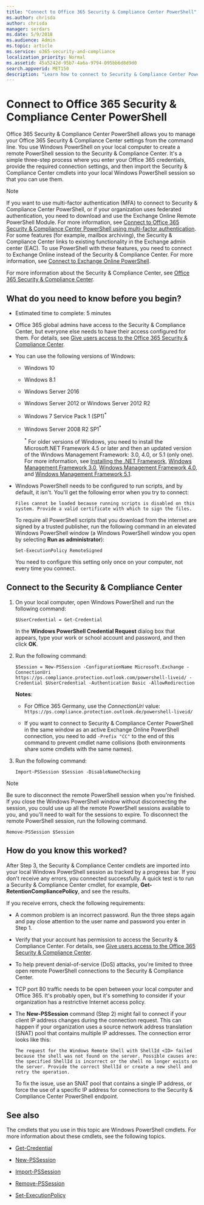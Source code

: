 ```yaml
---
title: "Connect to Office 365 Security & Compliance Center PowerShell"
ms.author: chrisda
author: chrisda
manager: serdars
ms.date: 5/9/2018
ms.audience: Admin
ms.topic: article
ms.service: o365-security-and-compliance
localization_priority: Normal
ms.assetid: 45a5242d-95b7-4a6a-9794-095bb6d8d9d0
search.appverid: MET150
description: "Learn how to connect to Security & Compliance Center PowerShell."
---
```


# Connect to Office 365 Security & Compliance Center PowerShell
Office 365 Security & Compliance Center PowerShell allows you to manage your Office 365 Security & Compliance Center settings from the command line. You use Windows PowerShell on your local computer to create a remote PowerShell session to the Security & Compliance Center. It's a simple three-step process where you enter your Office 365 credentials, provide the required connection settings, and then import the Security & Compliance Center cmdlets into your local Windows PowerShell session so that you can use them.
  
> [!NOTE]
> If you want to use multi-factor authentication (MFA) to connect to Security & Compliance Center PowerShell, or if your organization uses federated authentication, you need to download and use the Exchange Online Remote PowerShell Module. For more information, see [Connect to Office 365 Security & Compliance Center PowerShell using multi-factor authentication](mfa-connect-to-scc-powershell.md). For some features (for example, mailbox archiving), the Security & Compliance Center links to existing functionality in the Exchange admin center (EAC). To use PowerShell with these features, you need to connect to Exchange Online instead of the Security & Compliance Center. For more information, see [Connect to Exchange Online PowerShell](../../exchange-online/connect-to-exchange-online-powershell/connect-to-exchange-online-powershell.md). 
  
For more information about the Security & Compliance Center, see [Office 365 Security & Compliance Center](https://go.microsoft.com/fwlink/p/?LinkId=627054).
  
## What do you need to know before you begin?

- Estimated time to complete: 5 minutes
    
- Office 365 global admins have access to the Security & Compliance Center, but everyone else needs to have their access configured for them. For details, see [Give users access to the Office 365 Security & Compliance Center](https://go.microsoft.com/fwlink/p/?LinkId=627057).
    
- You can use the following versions of Windows:
    
  - Windows 10
    
  - Windows 8.1
    
  - Windows Server 2016
    
  - Windows Server 2012 or Windows Server 2012 R2
    
  - Windows 7 Service Pack 1 (SP1)<sup>*</sup>
    
  - Windows Server 2008 R2 SP1<sup>*</sup>
    
    <sup>*</sup> For older versions of Windows, you need to install the Microsoft.NET Framework 4.5 or later and then an updated version of the Windows Management Framework: 3.0, 4.0, or 5.1 (only one). For more information, see [Installing the .NET Framework](https://go.microsoft.com/fwlink/p/?LinkId=257868), [Windows Management Framework 3.0](https://go.microsoft.com/fwlink/p/?LinkId=272757), [Windows Management Framework 4.0](https://go.microsoft.com/fwlink/p/?LinkId=391344), and [Windows Management Framework 5.1](https://aka.ms/wmf5download).
    
- Windows PowerShell needs to be configured to run scripts, and by default, it isn't. You'll get the following error when you try to connect:
    
    `Files cannot be loaded because running scripts is disabled on this system. Provide a valid certificate with which to sign the files.`
    
    To require all PowerShell scripts that you download from the internet are signed by a trusted publisher, run the following command in an elevated Windows PowerShell window (a Windows PowerShell window you open by selecting **Run as administrator**):
    
    ```
    Set-ExecutionPolicy RemoteSigned
    ```

    You need to configure this setting only once on your computer, not every time you connect.
    
## Connect to the Security & Compliance Center

1. On your local computer, open Windows PowerShell and run the following command:
    
    ```
    $UserCredential = Get-Credential
    ```

    In the **Windows PowerShell Credential Request** dialog box that appears, type your work or school account and password, and then click **OK**.
    
2. Run the following command:
    
    ```
    $Session = New-PSSession -ConfigurationName Microsoft.Exchange -ConnectionUri https://ps.compliance.protection.outlook.com/powershell-liveid/ -Credential $UserCredential -Authentication Basic -AllowRedirection
    ```

    **Notes**:
    - For Office 365 Germany, use the _ConnectionUri_ value: `https://ps.compliance.protection.outlook.de/powershell-liveid/`
    
    - If you want to connect to Security & Compliance Center PowerShell in the same window as an active Exchange Online PowerShell connection, you need to add `-Prefix "CC"` to the end of this command to prevent cmdlet name collisions (both environments share some cmdlets with the same names).
    
3. Run the following command:
    
    ```
    Import-PSSession $Session -DisableNameChecking
    ```

> [!NOTE]
> Be sure to disconnect the remote PowerShell session when you're finished. If you close the Windows PowerShell window without disconnecting the session, you could use up all the remote PowerShell sessions available to you, and you'll need to wait for the sessions to expire. To disconnect the remote PowerShell session, run the following command. 
  
```
Remove-PSSession $Session
```

## How do you know this worked?

After Step 3, the Security & Compliance Center cmdlets are imported into your local Windows PowerShell session as tracked by a progress bar. If you don't receive any errors, you connected successfully. A quick test is to run a Security & Compliance Center cmdlet, for example, **Get-RetentionCompliancePolicy**, and see the results.
  
If you receive errors, check the following requirements:
  
- A common problem is an incorrect password. Run the three steps again and pay close attention to the user name and password you enter in Step 1.
    
- Verify that your account has permission to access the Security & Compliance Center. For details, see [Give users access to the Office 365 Security & Compliance Center](https://go.microsoft.com/fwlink/p/?LinkId=627057).
    
- To help prevent denial-of-service (DoS) attacks, you're limited to three open remote PowerShell connections to the Security & Compliance Center.
    
- TCP port 80 traffic needs to be open between your local computer and Office 365. It's probably open, but it's something to consider if your organization has a restrictive Internet access policy.

- The **New-PSSession** command (Step 2) might fail to connect if your client IP address changes during the connection request. This can happen if your organization uses a source network address translation (SNAT) pool that contains multiple IP addresses. The connection error looks like this:

    `The request for the Windows Remote Shell with ShellId <ID> failed because the shell was not found on the server. Possible causes are: the specified ShellId is incorrect or the shell no longer exists on the server. Provide the correct ShellId or create a new shell and retry the operation.`

    To fix the issue, use an SNAT pool that contains a single IP address, or force the use of a specific IP address for connections to the Security & Compliance Center PowerShell endpoint.
 
## See also

The cmdlets that you use in this topic are Windows PowerShell cmdlets. For more information about these cmdlets, see the following topics.
  
- [Get-Credential](https://go.microsoft.com/fwlink/p/?LinkId=389618)
    
- [New-PSSession](https://go.microsoft.com/fwlink/p/?LinkId=389621)
    
- [Import-PSSession](https://go.microsoft.com/fwlink/p/?LinkId=389619)
    
- [Remove-PSSession](https://go.microsoft.com/fwlink/p/?LinkId=389620)
    
- [Set-ExecutionPolicy](https://go.microsoft.com/fwlink/p/?LinkId=389623)
    

